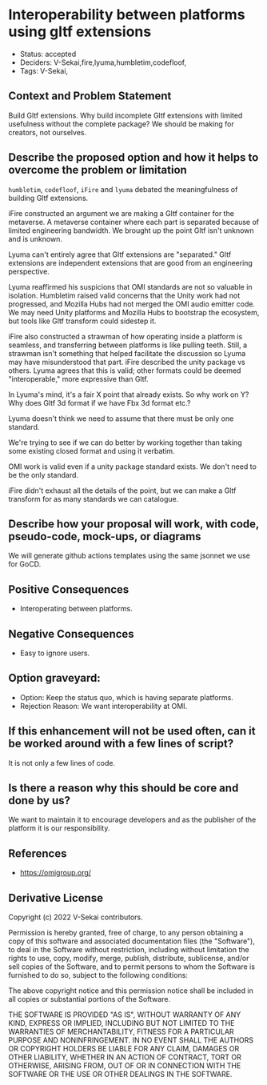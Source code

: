# Interoperability between platforms using gltf extensions 

- Status: accepted
- Deciders: V-Sekai,fire,lyuma,humbletim,codefloof,
- Tags: V-Sekai,

## Context and Problem Statement

Build Gltf extensions. Why build incomplete Gltf extensions with limited usefulness without the complete package? We should be making for creators, not ourselves.

## Describe the proposed option and how it helps to overcome the problem or limitation

`humbletim`, `codefloof`, `iFire` and `lyuma` debated the meaningfulness of building Gltf extensions.

iFire constructed an argument we are making a Gltf container for the metaverse. A metaverse container where each part is separated because of limited engineering bandwidth. We brought up the point Gltf isn't unknown and is unknown.

Lyuma can't entirely agree that Gltf extensions are "separated." Gltf extensions are independent extensions that are good from an engineering perspective.

Lyuma reaffirmed his suspicions that OMI standards are not so valuable in isolation. Humbletim raised valid concerns that the Unity work had not progressed, and Mozilla Hubs had not merged the OMI audio emitter code. We may need Unity platforms and Mozilla Hubs to bootstrap the ecosystem, but tools like Gltf transform could sidestep it.

iFire also constructed a strawman of how operating inside a platform is seamless, and transferring between platforms is like pulling teeth. Still, a strawman isn't something that helped facilitate the discussion so Lyuma may have misunderstood that part. iFire described the unity package vs others. Lyuma agrees that this is valid; other formats could be deemed "interoperable," more expressive than Gltf.

In Lyuma's mind, it's a fair X point that already exists. So why work on Y? Why does Gltf 3d format if we have Fbx 3d format etc.?

Lyuma doesn't think we need to assume that there must be only one standard.

We're trying to see if we can do better by working together than taking some existing closed format and using it verbatim.

OMI work is valid even if a unity package standard exists. We don't need to be the only standard. 

iFire didn't exhaust all the details of the point, but we can make a Gltf transform for as many standards we can catalogue.

## Describe how your proposal will work, with code, pseudo-code, mock-ups, or diagrams

We will generate github actions templates using the same jsonnet we use for GoCD.

## Positive Consequences <!-- optional -->

- Interoperating between platforms.

## Negative Consequences <!-- optional -->

- Easy to ignore users.

## Option graveyard:

- Option: Keep the status quo, which is having separate platforms.
- Rejection Reason: We want interoperability at OMI.

## If this enhancement will not be used often, can it be worked around with a few lines of script?

It is not only a few lines of code.

## Is there a reason why this should be core and done by us?

We want to maintain it to encourage developers and as the publisher of the platform it is our responsibility.

## References <!-- optional and numbers of links can vary -->

- https://omigroup.org/

## Derivative License

Copyright (c) 2022 V-Sekai contributors.

Permission is hereby granted, free of charge, to any person obtaining a copy
of this software and associated documentation files (the "Software"), to deal
in the Software without restriction, including without limitation the rights
to use, copy, modify, merge, publish, distribute, sublicense, and/or sell
copies of the Software, and to permit persons to whom the Software is
furnished to do so, subject to the following conditions:

The above copyright notice and this permission notice shall be included in all
copies or substantial portions of the Software.

THE SOFTWARE IS PROVIDED "AS IS", WITHOUT WARRANTY OF ANY KIND, EXPRESS OR
IMPLIED, INCLUDING BUT NOT LIMITED TO THE WARRANTIES OF MERCHANTABILITY,
FITNESS FOR A PARTICULAR PURPOSE AND NONINFRINGEMENT. IN NO EVENT SHALL THE
AUTHORS OR COPYRIGHT HOLDERS BE LIABLE FOR ANY CLAIM, DAMAGES OR OTHER
LIABILITY, WHETHER IN AN ACTION OF CONTRACT, TORT OR OTHERWISE, ARISING FROM,
OUT OF OR IN CONNECTION WITH THE SOFTWARE OR THE USE OR OTHER DEALINGS IN THE
SOFTWARE.
